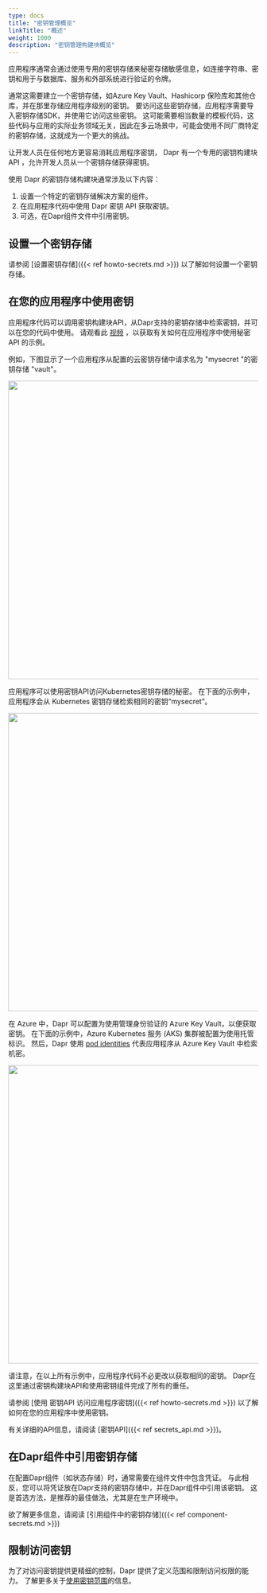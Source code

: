 ```yaml
---
type: docs
title: "密钥管理概览"
linkTitle: "概述"
weight: 1000
description: "密钥管理构建块概览"
---
```


应用程序通常会通过使用专用的密钥存储来秘密存储敏感信息，如连接字符串、密钥和用于与数据库、服务和外部系统进行验证的令牌。

通常这需要建立一个密钥存储，如Azure Key Vault、Hashicorp 保险库和其他仓库，并在那里存储应用程序级别的密钥。 要访问这些密钥存储，应用程序需要导入密钥存储SDK，并使用它访问这些密钥。 这可能需要相当数量的模板代码，这些代码与应用的实际业务领域无关，因此在多云场景中，可能会使用不同厂商特定的密钥存储，这就成为一个更大的挑战。

让开发人员在任何地方更容易消耗应用程序密钥， Dapr 有一个专用的密钥构建块 API ，允许开发人员从一个密钥存储获得密钥。

使用 Dapr 的密钥存储构建块通常涉及以下内容：
1. 设置一个特定的密钥存储解决方案的组件。
1. 在应用程序代码中使用 Dapr 密钥 API 获取密钥。
1. 可选，在Dapr组件文件中引用密钥。

## 设置一个密钥存储

请参阅 [设置密钥存储]({{< ref howto-secrets.md >}}) 以了解如何设置一个密钥存储。

## 在您的应用程序中使用密钥

应用程序代码可以调用密钥构建块API，从Dapr支持的密钥存储中检索密钥，并可以在您的代码中使用。 请观看此 [视频](https://www.bilibili.com/video/BV1QK4y1p7fn?p=9&t=1818) ，以获取有关如何在应用程序中使用秘密 API 的示例。

例如，下图显示了一个应用程序从配置的云密钥存储中请求名为 "mysecret "的密钥存储 "vault"。

<img src="/images/secrets-overview-cloud-stores.png" width=600>

应用程序可以使用密钥API访问Kubernetes密钥存储的秘密。 在下面的示例中，应用程序会从 Kubernetes 密钥存储检索相同的密钥“mysecret”。

<img src="/images/secrets-overview-kubernetes-store.png" width=600>

在 Azure 中，Dapr 可以配置为使用管理身份验证的 Azure Key Vault，以便获取密钥。 在下面的示例中，Azure Kubernetes 服务 (AKS) 集群被配置为使用托管标识。 然后，Dapr 使用 [pod identities](https://docs.microsoft.com/en-us/azure/aks/operator-best-practices-identity#use-pod-identities) 代表应用程序从 Azure Key Vault 中检索机密。

<img src="/images/secrets-overview-azure-aks-keyvault.png" width=600>

请注意，在以上所有示例中，应用程序代码不必更改以获取相同的密钥。 Dapr在这里通过密钥构建块API和使用密钥组件完成了所有的重任。

请参阅 [使用 密钥API 访问应用程序密钥]({{< ref howto-secrets.md >}}) 以了解如何在您的应用程序中使用密钥。

有关详细的API信息，请阅读 [密钥API]({{< ref secrets_api.md >}})。

## 在Dapr组件中引用密钥存储

在配置Dapr组件（如状态存储）时，通常需要在组件文件中包含凭证。 与此相反，您可以将凭证放在Dapr支持的密钥存储中，并在Dapr组件中引用该密钥。 这是首选方法，是推荐的最佳做法，尤其是在生产环境中。

欲了解更多信息，请阅读 [引用组件中的密钥存储]({{< ref component-secrets.md >}})

## 限制访问密钥

为了对访问密钥提供更精细的控制，Dapr 提供了定义范围和限制访问权限的能力。 了解更多关于[使用密钥范围]({{X15X}})的信息。


